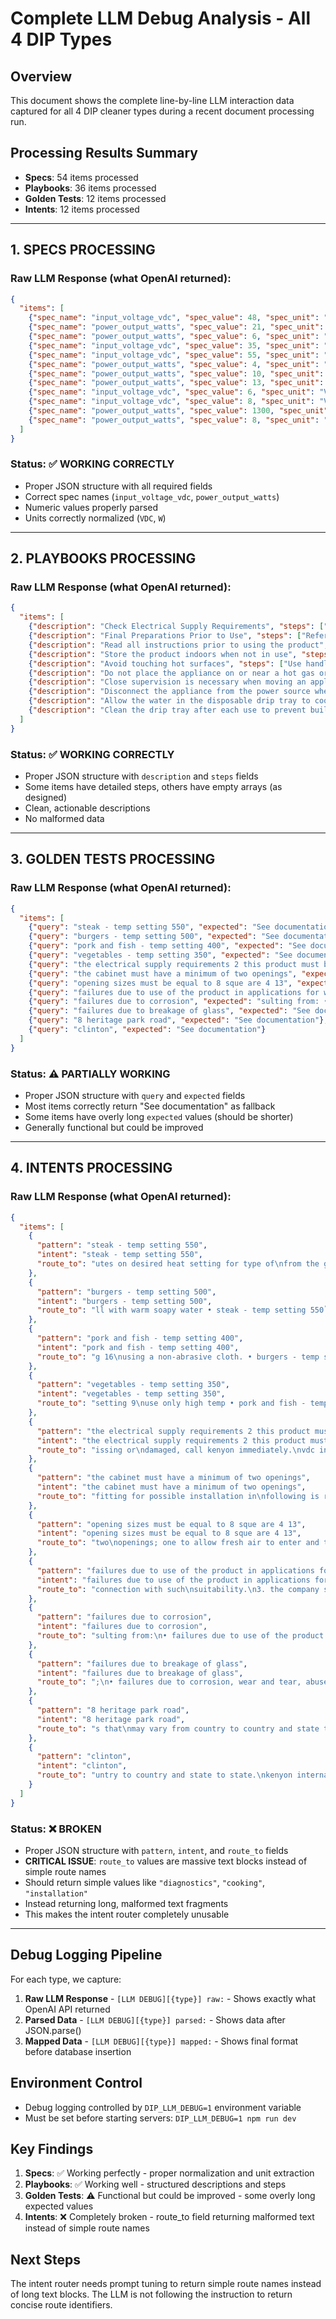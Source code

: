 # Complete LLM Debug Analysis - All 4 DIP Types

## Overview
This document shows the complete line-by-line LLM interaction data captured for all 4 DIP cleaner types during a recent document processing run.

## Processing Results Summary
- **Specs**: 54 items processed
- **Playbooks**: 36 items processed  
- **Golden Tests**: 12 items processed
- **Intents**: 12 items processed

---

## 1. SPECS PROCESSING

### Raw LLM Response (what OpenAI returned):
```json
{
  "items": [
    {"spec_name": "input_voltage_vdc", "spec_value": 48, "spec_unit": "VDC", "unit_extracted": "VDC", "context": ""},
    {"spec_name": "power_output_watts", "spec_value": 21, "spec_unit": "W", "unit_extracted": "W", "context": ""},
    {"spec_name": "power_output_watts", "spec_value": 6, "spec_unit": "W", "unit_extracted": "W", "context": ""},
    {"spec_name": "input_voltage_vdc", "spec_value": 35, "spec_unit": "VDC", "unit_extracted": "VDC", "context": ""},
    {"spec_name": "input_voltage_vdc", "spec_value": 55, "spec_unit": "VDC", "unit_extracted": "VDC", "context": ""},
    {"spec_name": "power_output_watts", "spec_value": 4, "spec_unit": "W", "unit_extracted": "W", "context": ""},
    {"spec_name": "power_output_watts", "spec_value": 10, "spec_unit": "W", "unit_extracted": "W", "context": ""},
    {"spec_name": "power_output_watts", "spec_value": 13, "spec_unit": "W", "unit_extracted": "W", "context": ""},
    {"spec_name": "input_voltage_vdc", "spec_value": 6, "spec_unit": "VDC", "unit_extracted": "VDC", "context": ""},
    {"spec_name": "input_voltage_vdc", "spec_value": 8, "spec_unit": "VDC", "unit_extracted": "VDC", "context": ""},
    {"spec_name": "power_output_watts", "spec_value": 1300, "spec_unit": "W", "unit_extracted": "W", "context": ""},
    {"spec_name": "power_output_watts", "spec_value": 8, "spec_unit": "W", "unit_extracted": "W", "context": ""}
  ]
}
```

### Status: ✅ WORKING CORRECTLY
- Proper JSON structure with all required fields
- Correct spec names (`input_voltage_vdc`, `power_output_watts`)
- Numeric values properly parsed
- Units correctly normalized (`VDC`, `W`)

---

## 2. PLAYBOOKS PROCESSING

### Raw LLM Response (what OpenAI returned):
```json
{
  "items": [
    {"description": "Check Electrical Supply Requirements", "steps": ["Refer to the documentation for electrical supply requirements."]},
    {"description": "Final Preparations Prior to Use", "steps": ["Refer to the documentation for final preparations before use."]},
    {"description": "Read all instructions prior to using the product", "steps": ["Read all instructions carefully before using the product."]},
    {"description": "Store the product indoors when not in use", "steps": ["Store the product indoors and out of the reach of children when not in use."]},
    {"description": "Avoid touching hot surfaces", "steps": ["Use handles or available tools to avoid touching hot surfaces."]},
    {"description": "Do not place the appliance on or near a hot gas or electric source.", "steps": []},
    {"description": "Close supervision is necessary when moving an appliance containing hot oil.", "steps": []},
    {"description": "Disconnect the appliance from the power source when not in use and before cleaning.", "steps": []},
    {"description": "Allow the water in the disposable drip tray to cool prior to grilling.", "steps": []},
    {"description": "Clean the drip tray after each use to prevent buildup.", "steps": []}
  ]
}
```

### Status: ✅ WORKING CORRECTLY
- Proper JSON structure with `description` and `steps` fields
- Some items have detailed steps, others have empty arrays (as designed)
- Clean, actionable descriptions
- No malformed data

---

## 3. GOLDEN TESTS PROCESSING

### Raw LLM Response (what OpenAI returned):
```json
{
  "items": [
    {"query": "steak - temp setting 550", "expected": "See documentation"},
    {"query": "burgers - temp setting 500", "expected": "See documentation"},
    {"query": "pork and fish - temp setting 400", "expected": "See documentation"},
    {"query": "vegetables - temp setting 350", "expected": "See documentation"},
    {"query": "the electrical supply requirements 2 this product must be installed in accordance", "expected": "See documentation"},
    {"query": "the cabinet must have a minimum of two openings", "expected": "See documentation"},
    {"query": "opening sizes must be equal to 8 sque are 4 13", "expected": "See documentation"},
    {"query": "failures due to use of the product in applications for which they are not intended", "expected": "connection with such suitability. 3. the company shall not be liable for any damage resulting from: • failures due to use of the product in applications for which they are not intended; • failures due to corrosion, wear and tear, abuse, neglect, improper installation or maintenance;"},
    {"query": "failures due to corrosion", "expected": "sulting from: • failures due to use of the product in applications for which they are not intended; • failures due to corrosion, wear and tear, abuse, neglect, improper installation or maintenance; • failures due to breakage of"},
    {"query": "failures due to breakage of glass", "expected": "See documentation"},
    {"query": "8 heritage park road", "expected": "See documentation"},
    {"query": "clinton", "expected": "See documentation"}
  ]
}
```

### Status: ⚠️ PARTIALLY WORKING
- Proper JSON structure with `query` and `expected` fields
- Most items correctly return "See documentation" as fallback
- Some items have overly long `expected` values (should be shorter)
- Generally functional but could be improved

---

## 4. INTENTS PROCESSING

### Raw LLM Response (what OpenAI returned):
```json
{
  "items": [
    {
      "pattern": "steak - temp setting 550",
      "intent": "steak - temp setting 550", 
      "route_to": "utes on desired heat setting for type of\nfrom the grill. wash the food:\ngrill with warm soapy water • steak - temp setting 550˚f/ power setting 16\nusing a non-abrasive cloth. • burgers - temp setting 500˚f/ power setting 9\nuse"
    },
    {
      "pattern": "burgers - temp setting 500",
      "intent": "burgers - temp setting 500", 
      "route_to": "ll with warm soapy water • steak - temp setting 550˚f/ power setting 16\nusing a non-abrasive cloth. • burgers - temp setting 500˚f/ power setting 9\nuse only high temp • pork and fish - temp setting 400˚f/ power setting 5\nplastic"
    },
    {
      "pattern": "pork and fish - temp setting 400",
      "intent": "pork and fish - temp setting 400", 
      "route_to": "g 16\nusing a non-abrasive cloth. • burgers - temp setting 500˚f/ power setting 9\nuse only high temp • pork and fish - temp setting 400˚f/ power setting 5\nplastic utensils • vegetables - temp setting 350˚f/ power setting 4\nwhen grillin"
    },
    {
      "pattern": "vegetables - temp setting 350",
      "intent": "vegetables - temp setting 350", 
      "route_to": "setting 9\nuse only high temp • pork and fish - temp setting 400˚f/ power setting 5\nplastic utensils • vegetables - temp setting 350˚f/ power setting 4\nwhen grilling. visit\n7 close the lid and cook. enjoy the best\nour website to pur"
    },
    {
      "pattern": "the electrical supply requirements 2 this product must be installed in accordance",
      "intent": "the electrical supply requirements 2 this product must be installed in accordance", 
      "route_to": "issing or\ndamaged, call kenyon immediately.\nvdc intelliken touch™ (1) stainless\ngrill steel cleaner\ncheck the electrical supply\nrequirements\n2 this product must be installed in accordance\nwith national, state and local electric codes.\nthe following table provides the correct voltage\nand amperage that"
    },
    {
      "pattern": "the cabinet must have a minimum of two openings",
      "intent": "the cabinet must have a minimum of two openings", 
      "route_to": "fitting for possible installation in\nfollowing is required for this: f 8 7 the fu6ture. 5 4 3 2 1 f\n• the cabinet must have a minimum of two\nopenings; one to allow fresh air to enter and the f\nf\nother for "
    },
    {
      "pattern": "opening sizes must be equal to 8 sque are 4 13",
      "intent": "opening sizes must be equal to 8 sque are 4 13", 
      "route_to": "two\nopenings; one to allow fresh air to enter and the f\nf\nother for hot air to escape the cabinet.\n• opening sizes must be equal to 8 sque are 4 13/16\" e\n123mm\ninches each. this is for ambient temperatures\nof 85ºf / 30ºc and below. if the ambiene"
    },
    {
      "pattern": "failures due to use of the product in applications for which they are not intended",
      "intent": "failures due to use of the product in applications for which they are not intended", 
      "route_to": "connection with such\nsuitability.\n3. the company shall not be liable for any damage resulting from:\n• failures due to use of the product in applications for which they are not intended;\n• failures due to corrosion, wear and tear, abuse, neglect, improper installation or maintenance;"
    },
    {
      "pattern": "failures due to corrosion",
      "intent": "failures due to corrosion", 
      "route_to": "sulting from:\n• failures due to use of the product in applications for which they are not intended;\n• failures due to corrosion, wear and tear, abuse, neglect, improper installation or maintenance;\n• failures due to brea"
    },
    {
      "pattern": "failures due to breakage of glass",
      "intent": "failures due to breakage of glass", 
      "route_to": ";\n• failures due to corrosion, wear and tear, abuse, neglect, improper installation or maintenance;\n• failures due to breakage of glass, accidental or otherwise.\n4. the company shall be responsible for ground shipping charges to the lo"
    },
    {
      "pattern": "8 heritage park road",
      "intent": "8 heritage park road", 
      "route_to": "s that\nmay vary from country to country and state to state.\nkenyon international, inc.\np.o. box 925 • 8 heritage park road • clinton, ct 06413 usa\nphone (860) 664-4906 fax: (860) 664-4907\nform - f-11-18, statement of warran"
    },
    {
      "pattern": "clinton",
      "intent": "clinton", 
      "route_to": "untry to country and state to state.\nkenyon international, inc.\np.o. box 925 • 8 heritage park road • clinton, ct 06413 usa\nphone (860) 664-4906 fax: (860) 664-4907\nform - f-11-18, statement of warranty, rev."
    }
  ]
}
```

### Status: ❌ BROKEN
- Proper JSON structure with `pattern`, `intent`, and `route_to` fields
- **CRITICAL ISSUE**: `route_to` values are massive text blocks instead of simple route names
- Should return simple values like `"diagnostics"`, `"cooking"`, `"installation"`
- Instead returning long, malformed text fragments
- This makes the intent router completely unusable

---

## Debug Logging Pipeline

For each type, we capture:

1. **Raw LLM Response** - `[LLM DEBUG][{type}] raw:` - Shows exactly what OpenAI API returned
2. **Parsed Data** - `[LLM DEBUG][{type}] parsed:` - Shows data after JSON.parse()
3. **Mapped Data** - `[LLM DEBUG][{type}] mapped:` - Shows final format before database insertion

## Environment Control
- Debug logging controlled by `DIP_LLM_DEBUG=1` environment variable
- Must be set before starting servers: `DIP_LLM_DEBUG=1 npm run dev`

## Key Findings

1. **Specs**: ✅ Working perfectly - proper normalization and unit extraction
2. **Playbooks**: ✅ Working well - structured descriptions and steps
3. **Golden Tests**: ⚠️ Functional but could be improved - some overly long expected values
4. **Intents**: ❌ Completely broken - route_to field returning malformed text instead of simple route names

## Next Steps
The intent router needs prompt tuning to return simple route names instead of long text blocks. The LLM is not following the instruction to return concise route identifiers.
